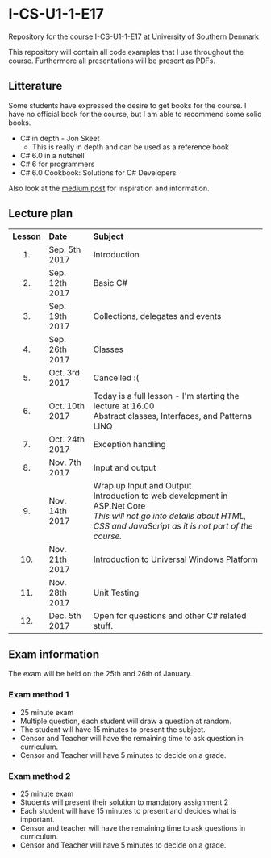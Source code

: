 # I-CS-U1-1-E17

Repository for the course I-CS-U1-1-E17 at University of Southern Denmark

This repository will contain all code examples that I use throughout the course. Furthermore all presentations will be present as PDFs.

## Litterature

Some students have expressed the desire to get books for the course. I have no official book for the course, but I am able to recommend some solid books.

- C# in depth - Jon Skeet
  - This is really in depth and can be used as a reference book
- C# 6.0 in a nutshell
- C# 6 for programmers
- C# 6.0 Cookbook: Solutions for C# Developers

Also look at the [medium post](https://medium.com/level-up-web/best-c-books-in-2017-f0532502d34c) for inspiration and information.

## Lecture plan

<table>
  <tr>
    <th style="text-align:left">Lesson</th>
    <th style="text-align:left">Date</th>
    <th style="text-align:left">Subject</th>
  </tr>
  <tr>
    <td style="text-align:center;">1.</td>
    <td>Sep. 5th 2017</td>
    <td>Introduction</td>
  </tr>
    <tr>
    <td style="text-align:center;">2.</td>
    <td>Sep. 12th 2017</td>
    <td>Basic C#</td>
  </tr>
    <tr>
    <td style="text-align:center;">3.</td>
    <td>Sep. 19th 2017</td>
    <td>Collections, delegates and events</td>
  </tr>
  <tr>
    <td style="text-align:center;">4.</td>
    <td>Sep. 26th 2017</td>
    <td>Classes</td>
  </tr>
  <tr>
    <td style="text-align:center;">5.</td>
    <td>Oct. 3rd 2017</td>
    <td>Cancelled :(</td>
  </tr>
  <tr>
    <td style="text-align:center;">6.</td>
    <td>Oct. 10th 2017</td>
    <td>Today is a full lesson - I'm starting the lecture at 16.00
    <br>Abstract classes, Interfaces, and Patterns
    <br>LINQ</td>
  </tr>
  <tr>
    <td style="text-align:center;">7.</td>
    <td>Oct. 24th 2017</td>
    <td>Exception handling</td>
  </tr>
  <tr>
    <td style="text-align:center;">8.</td>
    <td>Nov. 7th 2017</td>
    <td>Input and output</td>
  </tr>
  <tr>
    <td style="text-align:center;">9.</td>
    <td>Nov. 14th 2017</td>
    <td>Wrap up Input and Output <br/>
    Introduction to web development in ASP.Net Core<br/>
    <i>This will not go into details about HTML, CSS and JavaScript as it is not part of the course.</i></td>
  </tr>
  <tr>
    <td style="text-align:center;">10.</td>
    <td>Nov. 21th 2017</td>
    <td>Introduction to Universal Windows Platform</td>
  </tr>
  <tr>
    <td style="text-align:center;">11.</td>
    <td>Nov. 28th 2017</td>
    <td>Unit Testing</td>
  </tr>
  <tr>
    <td style="text-align:center;">12.</td>
    <td>Dec. 5th 2017</td>
    <td>Open for questions and other C# related stuff.</td>
  </tr>
</table>

## Exam information

The exam will be held on the 25th and 26th of January.

### Exam method 1

- 25 minute exam
- Multiple question, each student will draw a question at random.
- The student will have 15 minutes to present the subject.
- Censor and Teacher will have the remaining time to ask question in curriculum.
- Censor and Teacher will have 5 minutes to decide on a grade.

### Exam method 2

- 25 minute exam
- Students will present their solution to mandatory assignment 2
- Each student will have 15 minutes to present and decides what is important.
- Censor and teacher will have the remaining time to ask questions in curriculum.
- Censor and Teacher will have 5 minutes to decide on a grade.
